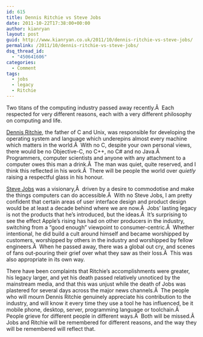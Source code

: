 ```yaml
---
id: 615
title: Dennis Ritchie vs Steve Jobs
date: 2011-10-22T17:38:00+00:00
author: kianryan
layout: post
guid: http://www.kianryan.co.uk/2011/10/dennis-ritchie-vs-steve-jobs/
permalink: /2011/10/dennis-ritchie-vs-steve-jobs/
dsq_thread_id:
  - "450641606"
categories:
  - Comment
tags:
  - jobs
  - legacy
  - Ritchie
---
```

Two titans of the computing industry passed away recently.Â  Each respected for very different reasons, each with a very different philosophy on computing and life.

[Dennis Ritchie](http://en.wikipedia.org/wiki/Dennis_Ritchie), the father of C and Unix, was responsible for developing the operating system and language which underepins almost every machine which matters in the world.Â  With no C, despite your own personal views, there would be no Objective-C, no C++, no C# and no Java.Â  Programmers, computer scientists and anyone with any attachment to a computer owes this man a drink.Â  The man was quiet, quite reserved, and I think this reflected in his work.Â  There will be people the world over _quietly_ raising a respectful glass in his honour.

[Steve Jobs](http://en.wikipedia.org/wiki/Steve_Jobs) was a visionary,Â  driven by a desire to commodotise and make the things computers can do accessible.Â  With no Steve Jobs, I am pretty confident that certain areas of user interface design and product design would be at least a decade behind where we are now.Â  Jobs’ lasting legacy is not the products that he’s introduced, but the ideas.Â  It’s surprising to see the effect Apple’s rising has had on other producers in the industry, switching from a “good enough” viewpoint to consumer-centric.Â  Whether intentional, he did build a cult around himself and became worshipped by customers, worshipped by others in the industry and worshipped by fellow engineers.Â  When he passed away, there was a global out cry, and scenes of fans out-pouring their grief over what they saw as their loss.Â  This was also appropriate in its own way.

There have been complaints that Ritchie’s accomplishments were greater, his legacy larger, and yet his death passed relatively unnoticed by the mainstream media, and that this was unjust while the death of Jobs was plastered for several days across the major news channels.Â  The people who will mourn Dennis Ritchie genuinely appreciate his contribution to the industry, and will know it every time they use a tool he has influenced, be it mobile phone, desktop, server, programming language or toolchain.Â  People grieve for different people in different ways.Â  Both will be missed.Â  Jobs and Ritchie will be remembered for different reasons, and the way they will be remembered will reflect that.